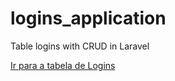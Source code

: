 # logins_application
 Table logins with CRUD in Laravel

<a href="https://issler78.github.io/logins_application/logins">Ir para a tabela de Logins</a>